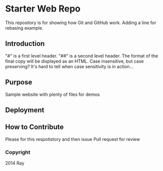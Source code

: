 # Starter Web Repo

This repository is for showing how Git and GitHub work. Adding a line for rebasing example. 

## Introduction
"#" is a first level header.
"##" is a second level header. 
The format of the final copy will be displayed as an HTML. 
Case insensitive, but case preserving? It's hard to tell when case sensitivity is in action... 

## Purpose

Sample website with plenty of files for demos

## Deployment

## How to Contribute

Please for this respotistory and then issue Pull request for review

### Copyright

2014 Ray

